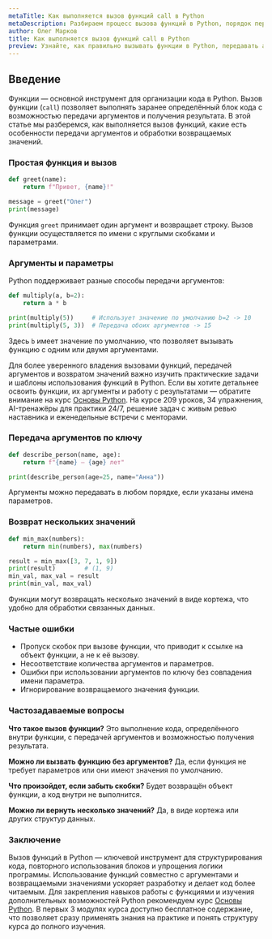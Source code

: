 ```yaml
---
metaTitle: Как выполняется вызов функций call в Python
metaDescription: Разбираем процесс вызова функций в Python, порядок передачи аргументов и способы работы с результатами выполнения функций.
author: Олег Марков
title: Как выполняется вызов функций call в Python
preview: Узнайте, как правильно вызывать функции в Python, передавать аргументы и обрабатывать возвращаемые значения.
---
```


## Введение

Функции — основной инструмент для организации кода в Python. Вызов функции (`call`) позволяет выполнять заранее определённый блок кода с возможностью передачи аргументов и получения результата.
В этой статье мы разберемся, как выполняется вызов функций, какие есть особенности передачи аргументов и обработки возвращаемых значений.

### Простая функция и вызов

```python
def greet(name):
    return f"Привет, {name}!"

message = greet("Олег")
print(message)
```

Функция `greet` принимает один аргумент и возвращает строку. Вызов функции осуществляется по имени с круглыми скобками и параметрами.

### Аргументы и параметры

Python поддерживает разные способы передачи аргументов:

```python
def multiply(a, b=2):
    return a * b

print(multiply(5))     # Использует значение по умолчанию b=2 -> 10
print(multiply(5, 3))  # Передача обоих аргументов -> 15
```

Здесь `b` имеет значение по умолчанию, что позволяет вызывать функцию с одним или двумя аргументами.

Для более уверенного владения вызовами функций, передачей аргументов и возвратом значений важно изучить практические задачи и шаблоны использования функций в Python. Если вы хотите детальнее освоить функции, их аргументы и работу с результатами — обратите внимание на курс [Основы Python](https://purpleschool.ru/course/python-basics?utm_source=knowledgebase&utm_medium=article&utm_campaign=Kak_vypolnyaetsya_vyzov_funktsiy_call_v_Python).
На курсе 209 уроков, 34 упражнения, AI-тренажёры для практики 24/7, решение задач с живым ревью наставника и еженедельные встречи с менторами.

### Передача аргументов по ключу

```python
def describe_person(name, age):
    return f"{name} — {age} лет"

print(describe_person(age=25, name="Анна"))
```

Аргументы можно передавать в любом порядке, если указаны имена параметров.

### Возврат нескольких значений

```python
def min_max(numbers):
    return min(numbers), max(numbers)

result = min_max([3, 7, 1, 9])
print(result)        # (1, 9)
min_val, max_val = result
print(min_val, max_val)
```

Функции могут возвращать несколько значений в виде кортежа, что удобно для обработки связанных данных.

### Частые ошибки

* Пропуск скобок при вызове функции, что приводит к ссылке на объект функции, а не к её вызову.
* Несоответствие количества аргументов и параметров.
* Ошибки при использовании аргументов по ключу без совпадения имени параметра.
* Игнорирование возвращаемого значения функции.

### Частозадаваемые вопросы

**Что такое вызов функции?**
Это выполнение кода, определённого внутри функции, с передачей аргументов и возможностью получения результата.

**Можно ли вызвать функцию без аргументов?**
Да, если функция не требует параметров или они имеют значения по умолчанию.

**Что произойдет, если забыть скобки?**
Будет возвращён объект функции, а код внутри не выполнится.

**Можно ли вернуть несколько значений?**
Да, в виде кортежа или других структур данных.

### Заключение

Вызов функций в Python — ключевой инструмент для структурирования кода, повторного использования блоков и упрощения логики программы.
Использование функций совместно с аргументами и возвращаемыми значениями ускоряет разработку и делает код более читаемым. Для закрепления навыков работы с функциями и изучения дополнительных возможностей Python рекомендуем курс [Основы Python](https://purpleschool.ru/course/python-basics?utm_source=knowledgebase&utm_medium=article&utm_campaign=Kak_vypolnyaetsya_vyzov_funktsiy_call_v_Python).
В первых 3 модулях курса доступно бесплатное содержание, что позволяет сразу применять знания на практике и понять структуру курса до полного изучения.
